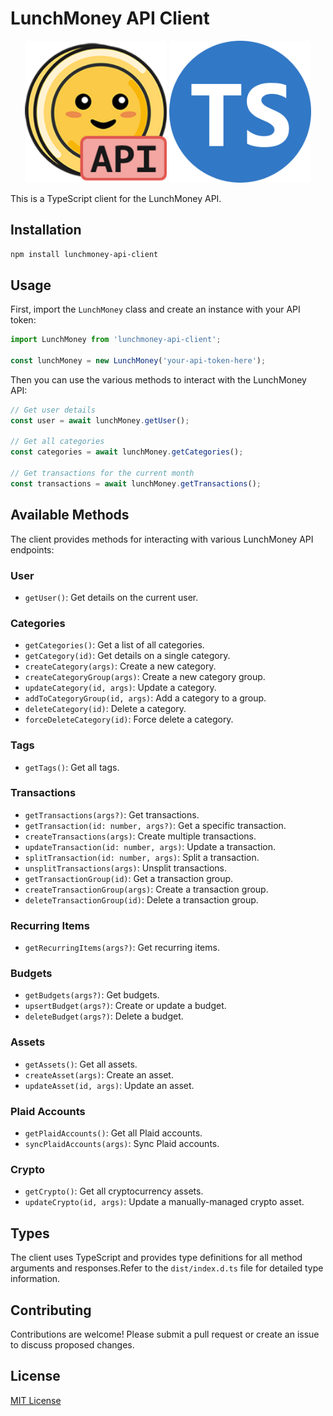 # LunchMoney API Client

<div align="center">
  <img src="assets/lunch-money-api-logo.png" width="45%" />
  <img src="assets/ts-logo-round-128.svg" width="45%" />
</div>

This is a TypeScript client for the LunchMoney API.

## Installation

```bash
npm install lunchmoney-api-client
```

## Usage

First, import the `LunchMoney` class and create an instance with your API token:

```typescript
import LunchMoney from 'lunchmoney-api-client';

const lunchMoney = new LunchMoney('your-api-token-here');
```

Then you can use the various methods to interact with the LunchMoney API:

```typescript
// Get user details
const user = await lunchMoney.getUser();

// Get all categories
const categories = await lunchMoney.getCategories();

// Get transactions for the current month
const transactions = await lunchMoney.getTransactions();
```

## Available Methods

The client provides methods for interacting with various LunchMoney API endpoints:

### User
- `getUser()`: Get details on the current user.

### Categories
- `getCategories()`: Get a list of all categories.
- `getCategory(id)`: Get details on a single category.
- `createCategory(args)`: Create a new category.
- `createCategoryGroup(args)`: Create a new category group.
- `updateCategory(id, args)`: Update a category.
- `addToCategoryGroup(id, args)`: Add a category to a group.
- `deleteCategory(id)`: Delete a category.
- `forceDeleteCategory(id)`: Force delete a category.

### Tags
- `getTags()`: Get all tags.

### Transactions
- `getTransactions(args?)`: Get transactions.
- `getTransaction(id: number, args?)`: Get a specific transaction.
- `createTransactions(args)`: Create multiple transactions.
- `updateTransaction(id: number, args)`: Update a transaction.
- `splitTransaction(id: number, args)`: Split a transaction.
- `unsplitTransactions(args)`: Unsplit transactions.
- `getTransactionGroup(id)`: Get a transaction group.
- `createTransactionGroup(args)`: Create a transaction group.
- `deleteTransactionGroup(id)`: Delete a transaction group.

### Recurring Items
- `getRecurringItems(args?)`: Get recurring items.

### Budgets
- `getBudgets(args?)`: Get budgets.
- `upsertBudget(args?)`: Create or update a budget.
- `deleteBudget(args?)`: Delete a budget.

### Assets
- `getAssets()`: Get all assets.
- `createAsset(args)`: Create an asset.
- `updateAsset(id, args)`: Update an asset.

### Plaid Accounts
- `getPlaidAccounts()`: Get all Plaid accounts.
- `syncPlaidAccounts(args)`: Sync Plaid accounts.

### Crypto
- `getCrypto()`: Get all cryptocurrency assets.
- `updateCrypto(id, args)`: Update a manually-managed crypto asset.

## Types

The client uses TypeScript and provides type definitions for all method arguments and responses.Refer to the `dist/index.d.ts` file for detailed type information.

## Contributing

Contributions are welcome! Please submit a pull request or create an issue to discuss proposed changes.

## License

[MIT License](LICENSE)